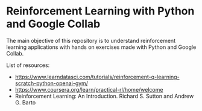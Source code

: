 # Reinforcement Learning with Python and Google Collab

The main objective of this repository is to understand reinforcement learning applications with hands on exercises made with Python and Google Collab.

List of resources:
 - https://www.learndatasci.com/tutorials/reinforcement-q-learning-scratch-python-openai-gym/
 - https://www.coursera.org/learn/practical-rl/home/welcome
 - Reinforcement Learning: An Introduction. Richard S. Sutton and Andrew G. Barto
